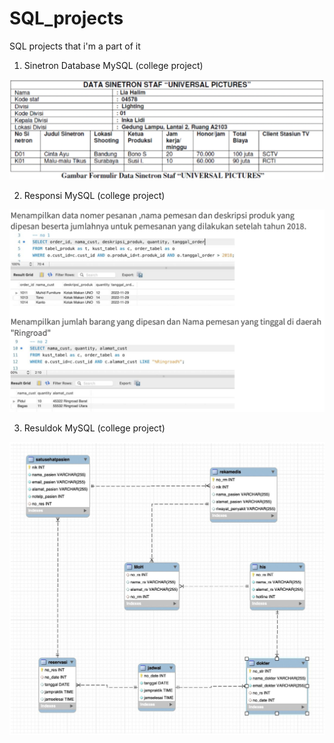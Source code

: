 # SQL_projects

SQL projects that i'm a part of it

1. Sinetron Database MySQL (college project)

![alt text](Project_Database_Sinetron/Database_Requirements.png)

2. Responsi MySQL (college project)
   
![alt text](Responsi_Praktikum_Basis_Data/Peek.png)

3. Resuldok MySQL (college project)
   
![alt text](Project_MRPL/Relationship.png)
